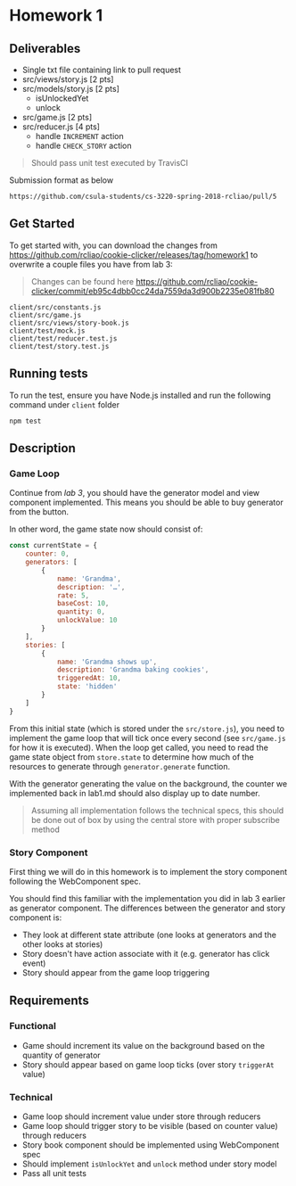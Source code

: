 # Homework 1

## Deliverables

* Single txt file containing link to pull request
* src/views/story.js [2 pts]
* src/models/story.js [2 pts]
    * isUnlockedYet
    * unlock
* src/game.js [2 pts]
* src/reducer.js [4 pts]
    * handle `INCREMENT` action
    * handle `CHECK_STORY` action

> Should pass unit test executed by TravisCI

Submission format as below

```
https://github.com/csula-students/cs-3220-spring-2018-rcliao/pull/5
```

## Get Started

To get started with, you can download the changes from https://github.com/rcliao/cookie-clicker/releases/tag/homework1 to overwrite a couple files you have from lab 3:

> Changes can be found here https://github.com/rcliao/cookie-clicker/commit/eb95c4dbb0cc24da7559da3d900b2235e081fb80

```
client/src/constants.js
client/src/game.js
client/src/views/story-book.js
client/test/mock.js
client/test/reducer.test.js
client/test/story.test.js
```

## Running tests

To run the test, ensure you have Node.js installed and run the following command
under `client` folder

```
npm test
```

## Description

### Game Loop

Continue from *lab 3*, you should have the generator model and view component
implemented. This means you should be able to buy generator from the
button.

In other word, the game state now should consist of:

```javascript
const currentState = {
    counter: 0,
    generators: [
        {
            name: 'Grandma',
            description: '…',
            rate: 5,
            baseCost: 10,
            quantity: 0,
            unlockValue: 10
        }
    ],
    stories: [
        {
            name: 'Grandma shows up',
            description: 'Grandma baking cookies',
            triggeredAt: 10,
            state: 'hidden'
        }
    ]
}
```

From this initial state (which is stored under the `src/store.js`), you need to
implement the game loop that will tick once every second (see `src/game.js` for
how it is executed). When the loop get called, you need to
read the game state object from `store.state` to determine how much of the
resources to generate through `generator.generate` function.

With the generator generating the value on the background, the counter we implemented back in lab1.md should also display up to date number.

> Assuming all implementation follows the technical specs, this should be done
> out of box by using the central store with proper subscribe method

### Story Component

First thing we will do in this homework is to implement the story component following the WebComponent spec.

You should find this familiar with the implementation you did in lab 3 earlier as generator component. The differences between the generator and story component is:

* They look at different state attribute (one looks at generators and the other looks at stories)
* Story doesn't have action associate with it (e.g. generator has click event)
* Story should appear from the game loop triggering

## Requirements

### Functional

* Game should increment its value on the background based on the quantity of generator
* Story should appear based on game loop ticks (over story `triggerAt` value)

### Technical

* Game loop should increment value under store through reducers
* Game loop should trigger story to be visible (based on counter value) through reducers
* Story book component should be implemented using WebComponent spec
* Should implement `isUnlockYet` and `unlock` method under story model
* Pass all unit tests

